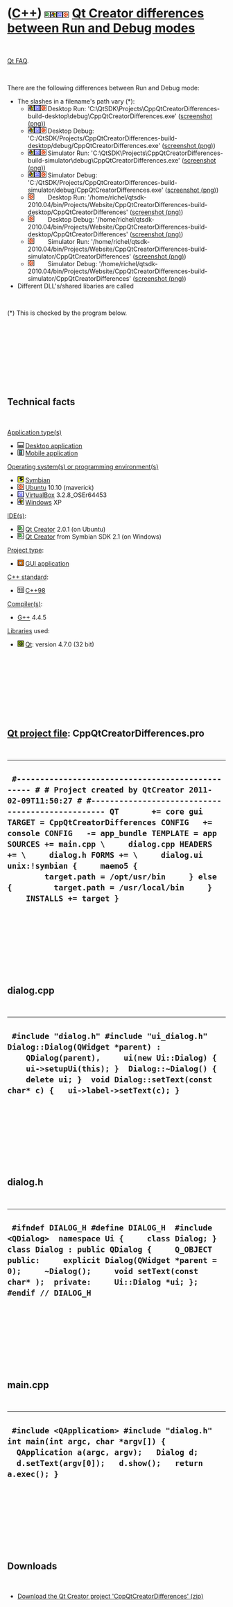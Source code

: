 
 

 

 

 

 

([C++](Cpp.md)) ![Qt Creator](PicQtCreator.png)![Windows](PicWindows.png)![VirtualBox](PicVirtualBox.png)![Ubuntu](PicUbuntu.png) [Qt Creator differences between Run and Debug modes](CppQtCreatorDifferences.md)
====================================================================================================================================================================================================================

 

[Qt FAQ](CppQtFaq.md).

 

There are the following differences between Run and Debug mode:

-   The slashes in a filename's path vary (\*):
    -   ![Windows](PicWindows.png)![VirtualBox](PicVirtualBox.png)![Ubuntu](PicUbuntu.png)
        Desktop Run:
        'C:\\QtSDK\\Projects\\CppQtCreatorDifferences-build-desktop\\debug\\CppQtCreatorDifferences.exe'
        ([screenshot (png)](CppQtCreatorDifferencesWindowsVirtualBoxUbuntuDesktopRun.png))
    -   ![Windows](PicWindows.png)![VirtualBox](PicVirtualBox.png)![Ubuntu](PicUbuntu.png)
        Desktop Debug:
        'C:/QtSDK/Projects/CppQtCreatorDifferences-build-desktop/debug/CppQtCreatorDifferences.exe'
        ([screenshot (png)](CppQtCreatorDifferencesWindowsVirtualBoxUbuntuDesktopDebug.png))
    -   ![Windows](PicWindows.png)![VirtualBox](PicVirtualBox.png)![Ubuntu](PicUbuntu.png)
        Simulator Run:
        'C:\\QtSDK\\Projects\\CppQtCreatorDifferences-build-simulator\\debug\\CppQtCreatorDifferences.exe'
        ([screenshot (png)](CppQtCreatorDifferencesWindowsVirtualBoxUbuntuSimulatorRun.png))
    -   ![Windows](PicWindows.png)![VirtualBox](PicVirtualBox.png)![Ubuntu](PicUbuntu.png)
        Simulator Debug:
        'C:/QtSDK/Projects/CppQtCreatorDifferences-build-simulator/debug/CppQtCreatorDifferences.exe'
        ([screenshot (png)](CppQtCreatorDifferencesWindowsVirtualBoxUbuntuSimulatorDebug.png))
    -   ![Ubuntu](PicUbuntu.png)![ ](PicSpacer.png)![ ](PicSpacer.png)
        Desktop Run:
        '/home/richel/qtsdk-2010.04/bin/Projects/Website/CppQtCreatorDifferences-build-desktop/CppQtCreatorDifferences'
        ([screenshot (png)](CppQtCreatorDifferencesUbuntuDesktopRun.png))
    -   ![Ubuntu](PicUbuntu.png)![ ](PicSpacer.png)![ ](PicSpacer.png)
        Desktop Debug:
        '/home/richel/qtsdk-2010.04/bin/Projects/Website/CppQtCreatorDifferences-build-desktop/CppQtCreatorDifferences'
        ([screenshot (png)](CppQtCreatorDifferencesUbuntuDesktopDebug.png))
    -   ![Ubuntu](PicUbuntu.png)![ ](PicSpacer.png)![ ](PicSpacer.png)
        Simulator Run:
        '/home/richel/qtsdk-2010.04/bin/Projects/Website/CppQtCreatorDifferences-build-simulator/CppQtCreatorDifferences'
        ([screenshot (png)](CppQtCreatorDifferencesUbuntuSimulatorRun.png))
    -   ![Ubuntu](PicUbuntu.png)![ ](PicSpacer.png)![ ](PicSpacer.png)
        Simulator Debug:
        '/home/richel/qtsdk-2010.04/bin/Projects/Website/CppQtCreatorDifferences-build-simulator/CppQtCreatorDifferences'
        ([screenshot (png)](CppQtCreatorDifferencesUbuntuSimulatorDebug.png))
-   Different DLL's/shared libaries are called

 

(\*) This is checked by the program below.

 

 

 

 

 

Technical facts
---------------

 

[Application type(s)](CppApplication.md)

-   ![Desktop](PicDesktop.png) [Desktop
    application](CppDesktopApplication.md)
-   ![Mobile](PicMobile.png) [Mobile
    application](CppMobileApplication.md)

[Operating system(s) or programming environment(s)](CppOs.md)

-   ![Symbian](PicSymbian.png) [Symbian](CppSymbian.md)
-   ![Ubuntu](PicUbuntu.png) [Ubuntu](CppUbuntu.md) 10.10 (maverick)
-   ![VirtualBox](PicVirtualBox.png) [VirtualBox](CppVirtualBox.md)
    3.2.8\_OSEr64453
-   ![Windows](PicWindows.png) [Windows](CppWindows.md) XP

[IDE(s)](CppIde.md):

-   ![Qt Creator](PicQtCreator.png) [Qt Creator](CppQtCreator.md) 2.0.1
    (on Ubuntu)
-   ![Qt Creator](PicQtCreator.png) [Qt Creator](CppQtCreator.md) from
    Symbian SDK 2.1 (on Windows)

[Project type](CppQtProjectType.md):

-   ![GUI](PicGui.png) [GUI application](CppGuiApplication.md)

[C++ standard](CppStandard.md):

-   ![C++98](PicCpp98.png) [C++98](Cpp98.md)

[Compiler(s)](CppCompiler.md):

-   [G++](CppGpp.md) 4.4.5

[Libraries](CppLibrary.md) used:

-   ![Qt](PicQt.png) [Qt](CppQt.md): version 4.7.0 (32 bit)

 

 

 

 

 

[Qt project file](CppQtProjectFile.md): CppQtCreatorDifferences.pro
--------------------------------------------------------------------

 

  --------------------------------------------------------------------------------------------------------------------------------------------------------------------------------------------------------------------------------------------------------------------------------------------------------------------------------------------------------------------------------------------------------------------------------------------------------------------------------------------------------------------------
  ` #------------------------------------------------- # # Project created by QtCreator 2011-02-09T11:50:27 # #------------------------------------------------- QT       += core gui TARGET = CppQtCreatorDifferences CONFIG   += console CONFIG   -= app_bundle TEMPLATE = app SOURCES += main.cpp \     dialog.cpp HEADERS += \     dialog.h FORMS += \     dialog.ui unix:!symbian {     maemo5 {         target.path = /opt/usr/bin     } else {         target.path = /usr/local/bin     }     INSTALLS += target }`
  --------------------------------------------------------------------------------------------------------------------------------------------------------------------------------------------------------------------------------------------------------------------------------------------------------------------------------------------------------------------------------------------------------------------------------------------------------------------------------------------------------------------------

 

 

 

 

 

dialog.cpp
----------

 

  -----------------------------------------------------------------------------------------------------------------------------------------------------------------------------------------------------------------------------------------------------------------
  ` #include "dialog.h" #include "ui_dialog.h"  Dialog::Dialog(QWidget *parent) :     QDialog(parent),     ui(new Ui::Dialog) {     ui->setupUi(this); }  Dialog::~Dialog() {     delete ui; }  void Dialog::setText(const char* c) {   ui->label->setText(c); }`
  -----------------------------------------------------------------------------------------------------------------------------------------------------------------------------------------------------------------------------------------------------------------

 

 

 

 

 

dialog.h
--------

 

  --------------------------------------------------------------------------------------------------------------------------------------------------------------------------------------------------------------------------------------------------------------------------------------------------
  ` #ifndef DIALOG_H #define DIALOG_H  #include <QDialog>  namespace Ui {     class Dialog; }  class Dialog : public QDialog {     Q_OBJECT  public:     explicit Dialog(QWidget *parent = 0);     ~Dialog();     void setText(const char* );  private:     Ui::Dialog *ui; }; #endif // DIALOG_H`
  --------------------------------------------------------------------------------------------------------------------------------------------------------------------------------------------------------------------------------------------------------------------------------------------------

 

 

 

 

 

main.cpp
--------

 

  -------------------------------------------------------------------------------------------------------------------------------------------------------------------------------------
  ` #include <QApplication> #include "dialog.h"  int main(int argc, char *argv[]) {   QApplication a(argc, argv);   Dialog d;   d.setText(argv[0]);   d.show();   return a.exec(); }`
  -------------------------------------------------------------------------------------------------------------------------------------------------------------------------------------

 

 

 

 

 

Downloads
---------

 

-   [Download the Qt Creator project
    'CppQtCreatorDifferences' (zip)](CppQtCreatorDifferences.zip)

 

 

 

 

 

 

